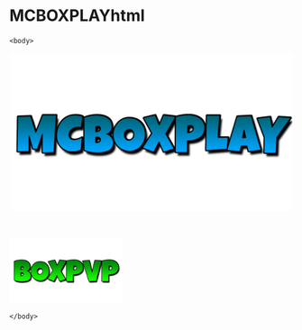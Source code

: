# MCBOXPLAYhtml
<html>
	<head>
		<title>MCBOXPLAY</title>
	</head>

	<body>

<center><p><img src="MCBOXPLAY.png" width="500"></p></center>


<br>
<a href="https://szym0neek.github.io/BOXPVP/" target="_blank">
<p><img src="BOXPVP.png" width="200"></p>
</a>


	</body>
</html>
